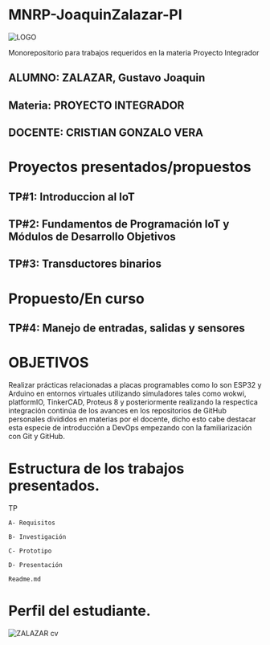 # MNRP-JoaquinZalazar-PI
![LOGO](https://github.com/ISPC-TST-EM-2024/MNRP-ZalazarGustavo-EM/assets/141375378/b0557e5d-3f5c-4f50-8a0e-68deb7a6d40f)

Monorepositorio para trabajos requeridos en la materia Proyecto Integrador

## ALUMNO: ZALAZAR, Gustavo Joaquin 

## Materia: PROYECTO INTEGRADOR

## DOCENTE: CRISTIAN GONZALO VERA

# Proyectos presentados/propuestos 

## TP#1: Introduccion al IoT
## TP#2: Fundamentos de Programación IoT y Módulos de Desarrollo Objetivos
## TP#3: Transductores binarios
# Propuesto/En curso
## TP#4: Manejo de entradas, salidas y sensores


# OBJETIVOS 
  Realizar prácticas relacionadas a placas programables como lo son ESP32 y Arduino en entornos virtuales utilizando simuladores     tales   como wokwi, platformIO, TinkerCAD, Proteus 8 y posteriormente realizando la respectica integración continúa de los avances   en los repositorios de GitHub personales divididos en materias por el docente, dicho esto cabe destacar esta especie de             introducción a DevOps empezando con la familiarización con Git y GitHub.

# Estructura de los trabajos presentados. 

  TP 

    A- Requisitos

    B- Investigación

    C- Prototipo 

    D- Presentación

    Readme.md


# Perfil del estudiante.

![ZALAZAR cv](https://github.com/ISPC-TST-PI-I-2024/MNRP-JoaquinZalazar-PI/assets/141375378/0c888247-4c2a-4957-a4cd-427258f42067)

